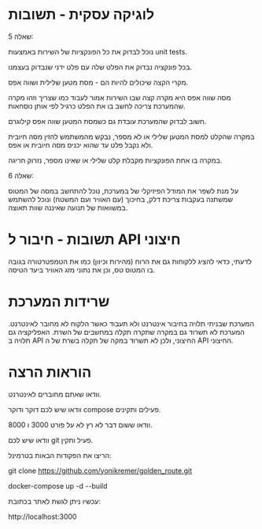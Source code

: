 # לוגיקה עסקית - תשובות 

שאלה 5:

נוכל לבדוק את כל הפונקציות של השירות באמצעות unit tests.

בכל פונקציה נבדוק את הפלט שלה עם פלט ידני שנבדוק בעצמנו.

מקרי הקצה שיכולים להיות הם - מסת מטען שלילית ושווה אפס.

מסה שווה אפס היא מקרה קצה שבו השירות אמור לעבוד כמו שצריך וזהו מקרה שהמערכת צריכה לחשב בו את הפלט כרגיל לפי אותן נוסחאות.

חשוב לבדוק שהמערכת עובדת גם כשמסת המטען שווה אפס קילוגרם.

במקרה שהקלט למסת המטען שלילי או לא מספר, נבקש מהמשתמש להזין מסה חיובית ולא נקבל פלט עד שהוא יכניס מסה חיובית או אפס.

במקרה בו אחת הפונקציות מקבלת קלט שלילי או שאינו מספר, נזרוק חריגה.

שאלה 6:

על מנת לשפר את המודל הפיזיקלי של במערכת, נוכל להתחשב במסה של המטוס שמשתנה בעקבות צריכת דלק, בחיכוך (עם האוויר ועם המשטח) ונוכל להשתמש במשוואות של תנועה שאיננה שוות תאוצה.

# תשובות - חיבור ל API חיצוני 

לדעתי, כדאי להציג ללקוחות גם את הרוח (מהירות וכיוון) כמו את הטמפטרטורה בגובה בו המטוס טס, וכן את נתוני מזג האוויר ביעד הטיסה.


# שרידות המערכת 

המערכת שבניתי תלויה בחיבור אינטרנט ולא תעבוד כאשר הלקוח לא מחובר לאינטרנט.
המערכת לא תשרוד גם במקרה שתקרה תקלה במחשבים של השרת.
האפליקציה גם תלויה ב API החיצוני, ולכן לא תשרוד במקה של תקלה בשרת של ה API החיצוני.

# הוראות הרצה 

וודאו שאתם מחוברים לאינטרנט.

וודאו שיש לכם דוקר ודוקר compose פעילים ותקינים.

וודאו ששום דבר לא רץ לא על פורט 3000 ו 8000.

וודאו שיש לכם git פעיל ותקין.

הריצו את הפקודות הבאות בטרמינל:

git clone https://github.com/yonikremer/golden_route.git

docker-compose up -d --build

עכשיו ניתן לגשת לאתר בכתובת:

http://localhost:3000
